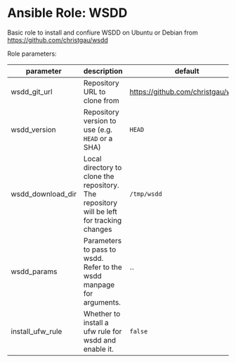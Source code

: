 # Ansible Role: WSDD

Basic role to install and confiure WSDD on Ubuntu or Debian from https://github.com/christgau/wsdd

Role parameters:

| parameter         | description                                                                               | default                           |
| ----------------- | ----------------------------------------------------------------------------------------- | --------------------------------- |
| wsdd_git_url      | Repository URL to clone from                                                              | https://github.com/christgau/wsdd |
| wsdd_version      | Repository version to use (e.g. `HEAD` or a SHA)                                          | `HEAD`                            |
| wsdd_download_dir | Local directory to clone the repository. The repository will be left for tracking changes | `/tmp/wsdd`                       |
| wsdd_params       | Parameters to pass to wsdd. Refer to the wsdd manpage for arguments.                      | ``                                |
| install_ufw_rule  | Whether to install a ufw rule for wsdd and enable it.                                     | `false`                           |
